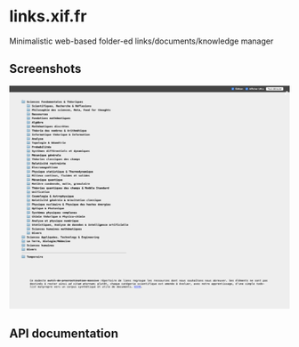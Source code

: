 # links.xif.fr

Minimalistic web-based folder-ed links/documents/knowledge manager

## Screenshots
![alt text](screenshots/1.png)


## API documentation